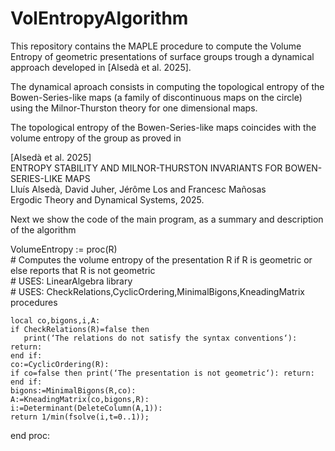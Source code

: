 # VolEntropyAlgorithm
This repository contains the MAPLE procedure to compute the Volume Entropy
of geometric presentations of surface groups trough a dynamical approach
developed in [Alsedà et al. 2025].

The dynamical aproach consists in computing the topological entropy of the
Bowen-Series-like maps (a family of discontinuous maps on the circle)
using the Milnor-Thurston theory for one dimensional maps.

The topological entropy of the Bowen-Series-like maps coincides with
the volume entropy of the group as proved in

[Alsedà et al. 2025]\
ENTROPY STABILITY AND MILNOR-THURSTON INVARIANTS FOR BOWEN-SERIES-LIKE MAPS\
Lluís Alsedà, David Juher, Jérôme Los and Francesc Mañosas\
Ergodic Theory and Dynamical Systems, 2025.

Next we show the code of the main program, as a summary and description of the algorithm

VolumeEntropy := proc(R)\
    # Computes the volume entropy of the presentation R if R is geometric or else reports that R is not geometric\
    # USES: LinearAlgebra library\
    # USES: CheckRelations,CyclicOrdering,MinimalBigons,KneadingMatrix procedures
    
    local co,bigons,i,A:
    if CheckRelations(R)=false then    
       print(‘The relations do not satisfy the syntax conventions‘): return:
    end if:    
    co:=CyclicOrdering(R):
    if co=false then print(‘The presentation is not geometric‘): return: end if:
    bigons:=MinimalBigons(R,co):
    A:=KneadingMatrix(co,bigons,R):
    i:=Determinant(DeleteColumn(A,1)):
    return 1/min(fsolve(i,t=0..1));
    
end proc:

